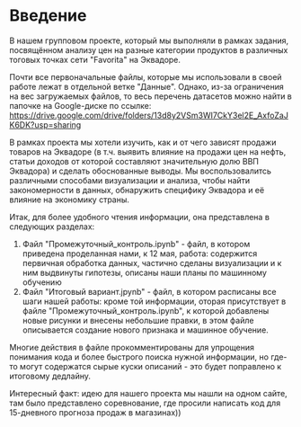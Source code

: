 # Введение
В нашем групповом проекте, который мы выполняли в рамках задания, посвящённом анализу цен на разные категории продуктов в различных тоговых точках сети "Favorita" на Эквадоре.

Почти все первоначальные файлы, которые мы использовали в своей работе лежат в отдельной ветке "Данные". Однако, из-за ограничения на вес загружаемых файлов, то весь перечень датасетов можно найти в папочке на Google-диске по ссылке: https://drive.google.com/drive/folders/13d8y2VSm3WI7CkY3el2E_AxfoZaJK6DK?usp=sharing

В рамках проекта мы хотели изучить, как и от чего зависят продажи товаров на Эквадоре (в т.ч. выявить влияние на продажи цен на нефть, статьи доходов от которой составляют значительную долю ВВП Эквадора) и сделать обоснованные выводы.
Мы воспользовалитсь различными способами визуализации и анализа, чтобы найти закономерности в данных, обнаружить специфику Эквадора и её влияние на экономику страны.

Итак, для более удобного чтения информации, она представлена в следующих разделах:

1. Файл "Промежуточный_контроль.ipynb" - файл, в котором приведена проделанная нами, к 12 мая, работа: содержится первичная обработка данных, частично сделаны визуализации и к ним выдвинуты гипотезы, описаны наши планы по машинному обучению
2. Файл "Итоговый вариант.jpynb" - файл, в котором расписаны все шаги нашей работы: кроме той информации, оторая присутствует в файле "Промежуточный_контроль.ipynb", к которой добавлены новые рисунки и внесены небольшие правки, в этом файле описывается создание нового признака и машинное обучение.

Многие действия в файле прокомментированы для упрощения понимания кода и более быстрого поиска нужной информации, но где-то могут содержатся сырые куски описаний - это будет поправлено к итоговому дедлайну.

Интересный факт: идею для нашего проекта мы нашли на одном сайте, там было представлено соревнование, где просили написать код для 15-дневного прогноза продаж в магазинах))
